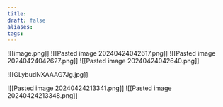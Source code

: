 ```yaml
---
title: 
draft: false
aliases: 
tags:
---
```

![[image.png]]
![[Pasted image 20240424042617.png]]
![[Pasted image 20240424042627.png]]
![[Pasted image 20240424042640.png]]

![[GLybudNXAAAG7Jg.jpg]]

![[Pasted image 20240424213341.png]]
![[Pasted image 20240424213348.png]]